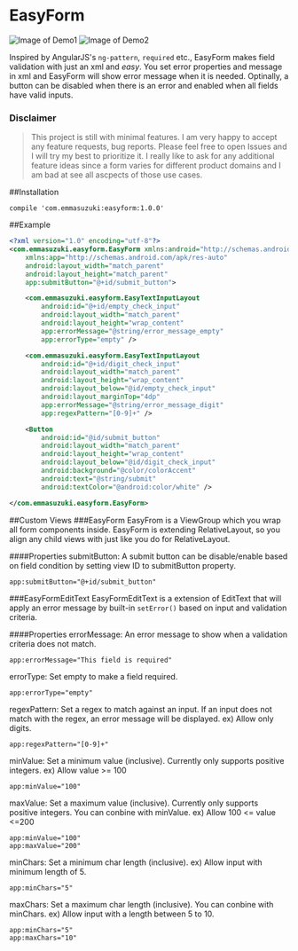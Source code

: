 # EasyForm
![Image of Demo1](https://raw.githubusercontent.com/emmasuzuki/EasyForm/master/demo1.gif) 
![Image of Demo2](https://raw.githubusercontent.com/emmasuzuki/EasyForm/master/demo2.gif)

Inspired by AngularJS's `ng-pattern`, `required` etc., EasyForm makes field validation with just an xml and *easy*.
You set error properties and message in xml and EasyForm will show error message when it is needed. Optinally, a button can be disabled when there is an error and enabled when all fields have valid inputs.

### Disclaimer
> This project is still with minimal features. I am very happy to accept any feature requests, bug reports. 
> Please feel free to open Issues and I will try my best to prioritize it. I really like to ask for any additional feature ideas since a form varies for different product domains and I am bad at see all ascpects of those use cases.

##Installation
```
compile 'com.emmasuzuki:easyform:1.0.0'
```

##Example
```xml
<?xml version="1.0" encoding="utf-8"?>
<com.emmasuzuki.easyform.EasyForm xmlns:android="http://schemas.android.com/apk/res/android"
    xmlns:app="http://schemas.android.com/apk/res-auto"
    android:layout_width="match_parent"
    android:layout_height="match_parent"
    app:submitButton="@+id/submit_button">

    <com.emmasuzuki.easyform.EasyTextInputLayout
        android:id="@+id/empty_check_input"
        android:layout_width="match_parent"
        android:layout_height="wrap_content"
        app:errorMessage="@string/error_message_empty"
        app:errorType="empty" />

    <com.emmasuzuki.easyform.EasyTextInputLayout
        android:id="@+id/digit_check_input"
        android:layout_width="match_parent"
        android:layout_height="wrap_content"
        android:layout_below="@id/empty_check_input"
        android:layout_marginTop="4dp"
        app:errorMessage="@string/error_message_digit"
        app:regexPattern="[0-9]+" />

    <Button
        android:id="@id/submit_button"
        android:layout_width="match_parent"
        android:layout_height="wrap_content"
        android:layout_below="@id/digit_check_input"
        android:background="@color/colorAccent"
        android:text="@string/submit"
        android:textColor="@android:color/white" />

</com.emmasuzuki.easyform.EasyForm>
```

##Custom Views
###EasyForm
EasyFrom is a ViewGroup which you wrap all form components inside. EasyForm is extending RelativeLayout, so you align any child views with just like you do for RelativeLayout.

####Properties
submitButton: A submit button can be disable/enable based on field condition by setting view ID to submitButton property.  
```
app:submitButton="@+id/submit_button"
```

###EasyFormEditText
EasyFormEditText is a extension of EditText that will apply an error message by built-in `setError()` based on input and validation criteria.

####Properties
errorMessage: An error message to show when a validation criteria does not match.
```
app:errorMessage="This field is required"
```

errorType: Set empty to make a field required.
```
app:errorType="empty"
```

regexPattern: Set a regex to match against an input. If an input does not match with the regex, an error message will be displayed.
ex) Allow only digits.
```
app:regexPattern="[0-9]+"
```

minValue: Set a minimum value (inclusive). Currently only supports positive integers.
ex) Allow value >= 100
```
app:minValue="100"
```

maxValue: Set a maximum value (inclusive). Currently only supports positive integers. You can conbine with minValue.
ex) Allow 100 <= value <=200
```
app:minValue="100"
app:maxValue="200"
```

minChars: Set a minimum char length (inclusive).
ex) Allow input with minimum length of 5.
```
app:minChars="5"
```

maxChars: Set a maximum char length (inclusive). You can conbine with minChars.
ex) Allow input with a length between 5 to 10.
```
app:minChars="5"
app:maxChars="10"
```
